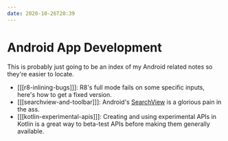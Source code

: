 ```yaml
---
date: 2020-10-26T20:39
---
```


# Android App Development

This is probably just going to be an index of my Android related notes so they're easier to locate.

- [[[r8-inlining-bugs]]]: R8's full mode fails on some specific inputs, here's how to get a fixed version.
- [[[searchview-and-toolbar]]]: Android's [SearchView](https://developer.android.com/reference/kotlin/androidx/appcompat/widget/SearchView) is a glorious pain in the ass.
- [[[kotlin-experimental-apis]]]: Creating and using experimental APIs in Kotlin is a great way to beta-test APIs before making them generally available.
